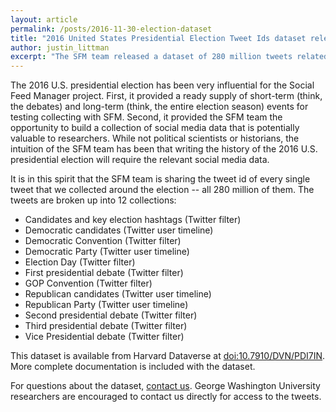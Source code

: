```yaml
---
layout: article
permalink: /posts/2016-11-30-election-dataset
title: "2016 United States Presidential Election Tweet Ids dataset released"
author: justin_littman 
excerpt: "The SFM team released a dataset of 280 million tweets related to the 2016 U.S. presidential election."
---
```


The 2016 U.S. presidential election has been very influential for the Social Feed Manager project.  First, it provided a ready supply of short-term (think, the debates) and long-term (think, the entire election season) events for testing collecting with SFM.  Second, it provided the SFM team the opportunity to build a collection of social media data that is potentially valuable to researchers.  While not political scientists or historians, the intuition of the SFM team has been that writing the history of the 2016 U.S. presidential election will require the relevant social media data.

It is in this spirit that the SFM team is sharing the tweet id of every single tweet that we collected around the election -- all 280 million of them.  The tweets are broken up into 12 collections:

* Candidates and key election hashtags (Twitter filter)
* Democratic candidates (Twitter user timeline)
* Democratic Convention (Twitter filter)
* Democratic Party (Twitter user timeline)
* Election Day (Twitter filter)
* First presidential debate (Twitter filter)
* GOP Convention (Twitter filter)
* Republican candidates (Twitter user timeline)
* Republican Party (Twitter user timeline)
* Second presidential debate (Twitter filter)
* Third presidential debate (Twitter filter)
* Vice Presidential debate (Twitter filter)

This dataset is available from Harvard Dataverse at [doi:10.7910/DVN/PDI7IN](https://dataverse.harvard.edu/dataset.xhtml?persistentId=doi%3A10.7910%2FDVN%2FPDI7IN).  More complete documentation is included with the dataset.

For questions about the dataset, [contact us](http://gwu-libraries.github.io/sfm-ui/contact). George Washington University researchers are encouraged to contact us directly for access to the tweets.